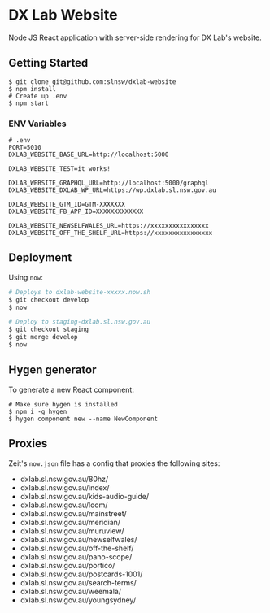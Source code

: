 # DX Lab Website

Node JS React application with server-side rendering for DX Lab's website.

## Getting Started

```
$ git clone git@github.com:slnsw/dxlab-website
$ npm install
# Create up .env
$ npm start
```

### ENV Variables

```
# .env
PORT=5010
DXLAB_WEBSITE_BASE_URL=http://localhost:5000

DXLAB_WEBSITE_TEST=it works!

DXLAB_WEBSITE_GRAPHQL_URL=http://localhost:5000/graphql
DXLAB_WEBSITE_DXLAB_WP_URL=https://wp.dxlab.sl.nsw.gov.au

DXLAB_WEBSITE_GTM_ID=GTM-XXXXXXX
DXLAB_WEBSITE_FB_APP_ID=XXXXXXXXXXXXX

DXLAB_WEBSITE_NEWSELFWALES_URL=https://xxxxxxxxxxxxxxxx
DXLAB_WEBSITE_OFF_THE_SHELF_URL=https://xxxxxxxxxxxxxxxx
```

## Deployment

Using `now`:

```bash
# Deploys to dxlab-website-xxxxx.now.sh
$ git checkout develop
$ now

# Deploy to staging-dxlab.sl.nsw.gov.au
$ git checkout staging
$ git merge develop
$ now
```

## Hygen generator

To generate a new React component:

```
# Make sure hygen is installed
$ npm i -g hygen
$ hygen component new --name NewComponent
```

## Proxies

Zeit's `now.json` file has a config that proxies the following sites:

- dxlab.sl.nsw.gov.au/80hz/
- dxlab.sl.nsw.gov.au/index/
- dxlab.sl.nsw.gov.au/kids-audio-guide/
- dxlab.sl.nsw.gov.au/loom/
- dxlab.sl.nsw.gov.au/mainstreet/
- dxlab.sl.nsw.gov.au/meridian/
- dxlab.sl.nsw.gov.au/muruview/
- dxlab.sl.nsw.gov.au/newselfwales/
- dxlab.sl.nsw.gov.au/off-the-shelf/
- dxlab.sl.nsw.gov.au/pano-scope/
- dxlab.sl.nsw.gov.au/portico/
- dxlab.sl.nsw.gov.au/postcards-1001/
- dxlab.sl.nsw.gov.au/search-terms/
- dxlab.sl.nsw.gov.au/weemala/
- dxlab.sl.nsw.gov.au/youngsydney/
